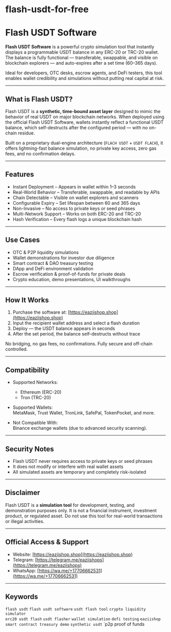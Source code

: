 # flash-usdt-for-free
# Flash USDT Software

**Flash USDT Software** is a powerful crypto simulation tool that instantly displays a programmable USDT balance in any ERC-20 or TRC-20 wallet. The balance is fully functional — transferable, swappable, and visible on blockchain explorers — and auto-expires after a set time (60–365 days).

Ideal for developers, OTC desks, escrow agents, and DeFi testers, this tool enables wallet credibility and simulations without putting real capital at risk.

---

## What is Flash USDT?

Flash USDT is a **synthetic, time-bound asset layer** designed to mimic the behavior of real USDT on major blockchain networks. When deployed using the official Flash USDT Software, wallets instantly reflect a functional USDT balance, which self-destructs after the configured period — with no on-chain residue.

Built on a proprietary dual-engine architecture (`FLACH USDT` + `USDT FLACH`), it offers lightning-fast balance simulation, no private key access, zero gas fees, and no confirmation delays.

---

## Features

- Instant Deployment – Appears in wallet within 1–3 seconds  
- Real-World Behavior – Transferable, swappable, and readable by APIs  
- Chain Detectable – Visible on wallet explorers and scanners  
- Configurable Expiry – Set lifespan between 60 and 365 days  
- Non-Invasive – No access to private keys or seed phrases  
- Multi-Network Support – Works on both ERC-20 and TRC-20  
- Hash Verification – Every flash logs a unique blockchain hash  

---

## Use Cases

- OTC & P2P liquidity simulations  
- Wallet demonstrations for investor due diligence  
- Smart contract & DAO treasury testing  
- DApp and DeFi environment validation  
- Escrow verification & proof-of-funds for private deals  
- Crypto education, demo presentations, UI walkthroughs  

---

## How It Works

1. Purchase the software at: [https://eaziishop.shop](https://eaziishop.shop)  
2. Input the recipient wallet address and select a flash duration  
3. Deploy — the USDT balance appears in seconds  
4. After the set period, the balance self-destructs without trace  

No bridging, no gas fees, no confirmations. Fully secure and off-chain controlled.

---

## Compatibility

- Supported Networks:  
  - Ethereum (ERC-20)  
  - Tron (TRC-20)  

- Supported Wallets:  
  MetaMask, Trust Wallet, TronLink, SafePal, TokenPocket, and more.

- Not Compatible With:  
  Binance exchange wallets (due to advanced security scanning).

---

## Security Notes

- Flash USDT never requires access to private keys or seed phrases  
- It does not modify or interfere with real wallet assets  
- All simulated assets are temporary and completely risk-isolated  

---

## Disclaimer

Flash USDT is a **simulation tool** for development, testing, and demonstration purposes only. It is not a financial instrument, investment product, or regulated asset. Do not use this tool for real-world transactions or illegal activities.

---

## Official Access & Support

- Website: [https://eaziishop.shop](https://eaziishop.shop)  
- Telegram: [https://telegram.me/eaziishops](https://telegram.me/eaziishops)  
- WhatsApp: [https://wa.me/+17706662531](https://wa.me/+17706662531)  

---

## Keywords

`flash usdt` `flash usdt software` `usdt flash tool` `crypto liquidity simulator`  
`erc20 usdt flash` `usdt flasher` `wallet simulation` `defi testing` `eaziishop`  
`smart contract treasury demo` `synthetic usdt` `p2p proof of funds
